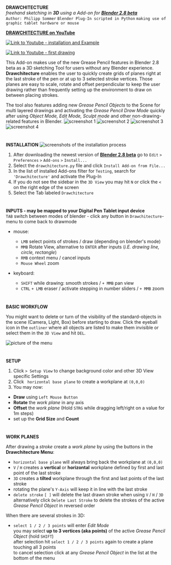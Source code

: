 **DRAWCHITECTURE**  
_freehand sketching in **3D** using a Add-on for [**Blender 2.8 beta**](https://www.blender.org/2-8/)_  
`Author: Philipp Sommer` `Blender Plug-In scripted in Python` `making use of graphic tablet hardware or mouse`

[**DRAWCHITECTURE on YouTube**](https://www.youtube.com/channel/UCEmi88NB6g-pEGmbsVSNRKw)

[![Link to Youtube - installation and Example](http://img.youtube.com/vi/8onfTbZq3iY/0.jpg)](http://www.youtube.com/watch?v=8onfTbZq3iY "Drawchitecture Installation and Example")

[![Link to Youtube - first drawing](http://img.youtube.com/vi/qXr11k0JvXA/0.jpg)](http://www.youtube.com/watch?v=qXr11k0JvXA "Drawchitecture First Drawing")


This Add-on makes use of the new Grease Pencil features in Blender 2.8 beta as a 3D sketching Tool for users 
without any Blender experience. **Drawchitecture** enables the user to quickly create grids of planes right 
at the last stroke of the pen or at up to 3 selected stroke vertices. 
Those planes are easy to scale, rotate and offset perpendicular to keep 
the user drawing rather than frequently setting up the environment to draw on between placing strokes.

The tool also features adding new _Grease Pencil Objects_ to the Scene for multi layered drawings and 
activating the _Grease Pencil Draw Mode_ quickly after using _Object Mode, Edit Mode, Sculpt mode_ and other 
non-drawing-related features in Blender.
![screenshot 1](https://github.com/Aachuma/Drawchitecture/blob/master/pictures/2019-02-20_23h16_11.png?raw=true) 
![screenshot 2](https://github.com/Aachuma/Drawchitecture/blob/master/pictures/2019-02-20_23h17_41.png?raw=true)
![screenshot 3](https://github.com/Aachuma/Drawchitecture/blob/master/pictures/2019-02-20_23h46_59.png?raw=true)
![screenshot 4](https://github.com/Aachuma/Drawchitecture/blob/master/pictures/2019-02-20_23h47_38.png?raw=true)
#    
**INSTALLATION**
![screenshots of the installation process](https://github.com/Aachuma/Drawchitecture/blob/master/how_to_install.png?raw=true)

1. After downloading the newest version of [**Blender 2.8 beta**](https://www.blender.org/2-8/) go to `Edit` `>` `Preferences` `>` `Add-ons` `>` `Install...`
2. Select the `drawchitecture.py` file and click `Install Add-on from File...`
3. In the list of installed Add-ons filter for `Testing`, search for `'Drawchitecture'` and activate the Plug-In
4. If you do not see the sidebar in the `3D View` you may hit `N` or click the `<` on the right edge of the screen
5. Select the Tab labeled `Drawchitecture` 
#
**INPUTS - may be mapped to your Digital Pen Tablet input device**  
`TAB` switch between modes of blender - click any button in `Drawchitecture`-menu to come back to drawmode

* mouse:  
  * `LMB` select points of strokes / draw (depending on blender's mode)  
  * `MMB` Rotate View, alternative to `ENTER` after inputs (_i.E. drawing line, circle, rectangle_)  
  * `RMB` context menu / cancel inputs   
  * `Mouse Wheel` zoom  

* keyboard:  
  * `SHIFT` while drawing: smooth strokes / `+ MMB` pan view     
  * `CTRL` `+ LMB` eraser / activate stepping in number sliders / `+ MMB` zoom
#
**BASIC WORKFLOW**

You might want to delete or turn of the visibility of the standard-objects in the scene (Camera, Light, Box) before
starting to draw. Click the eyeball icon in the `outliner` where all objects are listed to make them invisible or 
select them in the `3D View` and hit `DEL`.

![picture of the menu](https://github.com/Aachuma/Drawchitecture/blob/master/pictures/menu.png?raw=true)

#
**SETUP**
 1. Click `> Setup View` to change background color and other 3D View specific Settings
 2. Click ` horizontal base plane` to create a workplane at `(0,0,0)` 
 3. You may now: 
 * **Draw** using `Left Mouse Button`
 * **Rotate** the _work plane_ in any axis
 * **Offset** the _work plane_ (Hold `STRG` while dragging  left/right on a value for 1m steps)
 * set up the **Grid Size** and **Count**
 
 #
**WORK PLANES** 

After drawing a _stroke_ create a _work plane_ by using the buttons in the **Drawchitecture Menu**:
 * `horizontal base plane` will always bring back the workplane at `(0,0,0)` 
 * `V` / `H` creates a **vertical** or **horizontal** workplane defined by first and last point of the last stroke
 * `3D` creates a **tilted** workplane through the first and last points of the last stroke  
 * rotating the plane's `Y-Axis` will keep it in line with the last stroke
 * `delete stroke` `[ ]` will delete the last drawn stroke when using `V` / `H` / `3D`  
 alternatively click `Delete Last Stroke` to delete the strokes of the active _Grease Pencil Object_ in reversed order

When there are several strokes in 3D:
 * `select 1 / 2 / 3 points` will enter _Edit Mode_   
 you may select **up to 3 vertices (aka points)** of the active _Grease Pencil Object_ (hold `SHIFT`)  
 after selection hit `select 1 / 2 / 3 points` again to create a plane touching all 3 points  
 to cancel selection click at any _Grease Pencil Object_ in the list at the bottom of the menu  

